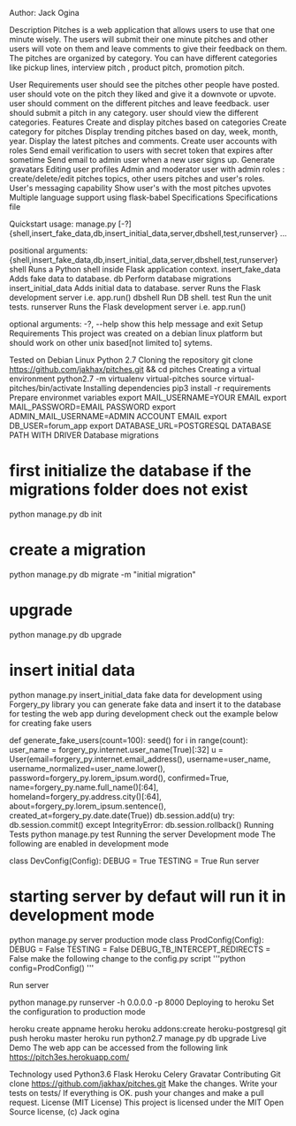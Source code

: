 Author: Jack Ogina

Description
Pitches is a web application that allows users to use that one minute wisely. The users will submit their one minute pitches and other users will vote on them and leave comments to give their feedback on them. The pitches are organized by category. You can have different categories like pickup lines, interview pitch , product pitch, promotion pitch.

User Requirements
user should see the pitches other people have posted.
user should vote on the pitch they liked and give it a downvote or upvote.
user should comment on the different pitches and leave feedback.
user should submit a pitch in any category.
user should view the different categories.
Features
 Create and display pitches based on categories
 Create category for pitches
 Display trending pitches based on day, week, month, year.
 Display the latest pitches and comments.
 Create user accounts with roles
 Send email verification to users with secret token that expires after sometime
 Send email to admin user when a new user signs up.
 Generate gravatars
 Editing user profiles
 Admin and moderator user with admin roles : create/delete/edit pitches topics, other users pitches and user's roles.
 User's messaging capability
 Show user's with the most pitches upvotes
 Multiple language support using flask-babel
Specifications
Specifications file

Quickstart
usage: manage.py [-?]
                 {shell,insert_fake_data,db,insert_initial_data,server,dbshell,test,runserver}
                 ...

positional arguments:
  {shell,insert_fake_data,db,insert_initial_data,server,dbshell,test,runserver}
    shell               Runs a Python shell inside Flask application context.
    insert_fake_data    Adds fake data to database.
    db                  Perform database migrations
    insert_initial_data
                        Adds initial data to database.
    server              Runs the Flask development server i.e. app.run()
    dbshell             Run DB shell.
    test                Run the unit tests.
    runserver           Runs the Flask development server i.e. app.run()

optional arguments:
  -?, --help            show this help message and exit
Setup
Requirements
This project was created on a debian linux platform but should work on other unix based[not limited to] sytems.

Tested on Debian Linux
Python 2.7
Cloning the repository
git clone https://github.com/jakhax/pitches.git && cd pitches
Creating a virtual environment
python2.7 -m virtualenv virtual-pitches
source virtual-pitches/bin/activate
Installing dependencies
pip3 install -r requirements
Prepare environmet variables
 export MAIL_USERNAME=YOUR EMAIL
 export MAIL_PASSWORD=EMAIL PASSWORD
 export ADMIN_MAIL_USERNAME=ADMIN ACCOUNT EMAIL
 export DB_USER=forum_app
 export DATABASE_URL=POSTGRESQL DATABASE PATH WITH DRIVER
Database migrations
# first initialize the database if the migrations folder does not exist
python manage.py db init
# create  a migration
python manage.py db migrate -m "initial migration"
# upgrade
python manage.py db upgrade
# insert initial data
python manage.py insert_initial_data
fake data for development
using Forgery_py library you can generate fake data and insert it to the database for testing the web app during development check out the example below for creating fake users

def generate_fake_users(count=100):
    seed()
    for i in range(count):
        user_name = forgery_py.internet.user_name(True)[:32]
        u = User(email=forgery_py.internet.email_address(),
                 username=user_name,
                 username_normalized=user_name.lower(),
                 password=forgery_py.lorem_ipsum.word(),
                 confirmed=True,
                 name=forgery_py.name.full_name()[:64],
                 homeland=forgery_py.address.city()[:64],
                 about=forgery_py.lorem_ipsum.sentence(),
                 created_at=forgery_py.date.date(True))
        db.session.add(u)
        try:
            db.session.commit()
        except IntegrityError:
            db.session.rollback()
Running Tests
python manage.py test
Running the server
Development mode
The following are enabled in development mode

class DevConfig(Config):
    DEBUG = True
    TESTING = True
Run server

# starting server by defaut will run it in development mode
python manage.py server
production mode
class ProdConfig(Config):
    DEBUG = False
    TESTING = False
    DEBUG_TB_INTERCEPT_REDIRECTS = False
make the following change to the config.py script '''python config=ProdConfig() '''

Run server

python manage.py runserver -h 0.0.0.0 -p 8000
Deploying to heroku
Set the configuration to production mode

heroku create appname
heroku heroku addons:create heroku-postgresql
git push heroku master
heroku run python2.7 manage.py db upgrade
Live Demo
The web app can be accessed from the following link https://pitch3es.herokuapp.com/

Technology used
Python3.6
Flask
Heroku
Celery
Gravatar
Contributing
Git clone https://github.com/jakhax/pitches.git
Make the changes.
Write your tests on tests/
If everything is OK. push your changes and make a pull request.
License (MIT License)
This project is licensed under the MIT Open Source license, (c) Jack ogina